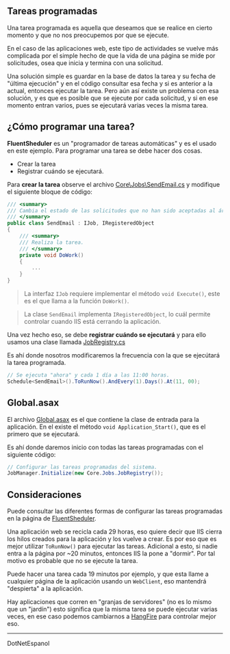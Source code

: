 ## Tareas programadas

Una tarea programada es aquella que deseamos que se realice en cierto momento
y que no nos preocupemos por que se ejecute.

En el caso de las aplicaciones web, este tipo de actividades se vuelve
más complicada por el simple hecho de que la vida de una página se mide
por solicitudes, osea que inicia y termina con una solicitud.

Una solución simple es guardar en la base de datos la tarea y su fecha de
"última ejecución" y en el código consultar esa fecha y si es anterior a
la actual, entonces ejecutar la tarea. Pero aún así existe un problema con
esa solución, y es que es posible que se ejecute por cada solicitud, y si
en ese momento entran varios, pues se ejecutará varias veces la misma tarea.

## ¿Cómo programar una tarea?

**FluentSheduler** es un "programador de tareas automáticas" y es el usado en
este ejemplo. Para programar una tarea se debe hacer dos cosas.

- Crear la tarea
- Registrar cuándo se ejecutará.

Para **crear la tarea** observe el archivo [Core\Jobs\SendEmail.cs](DotnetEspanol.TareasProgramadas/Core/Jobs/SendEmail.cs)
y modifique el siguiente bloque de código:

```csharp
/// <summary>
/// Cambia el estado de las solicitudes que no han sido aceptadas al área de oportunidad.
/// </summary>
public class SendEmail : IJob, IRegisteredObject
{
    /// <summary>
    /// Realiza la tarea.
    /// </summary>
    private void DoWork()
    {
        ...
    }
}
```

> La interfaz `IJob` requiere implementar el método `void Execute()`, este
es el que llama a la función `DoWork()`.

> La clase `SendEmail` implementa `IRegisteredObject`, lo cuál permite
controlar cuando IIS está cerrando la aplicación.

Una vez hecho eso, se debe **registrar cuándo se ejecutará** y para ello
usamos una clase llamada [JobRegistry.cs](DotnetEspanol.TareasProgramadas/Core/Jobs/JobRegistry.cs)

Es ahí donde nosotros modificaremos la frecuencia con la que se ejecútará
la tarea programada.

```csharp
// Se ejecuta "ahora" y cada 1 día a las 11:00 horas.
Schedule<SendEmail>().ToRunNow().AndEvery(1).Days().At(11, 00);
```

## Global.asax

El archivo [Global.asax](DotnetEspanol.TareasProgramadas/Global.asax.cs)
es el que contiene la clase de entrada para la aplicación. En el existe el método 
`void Application_Start()`, que es el primero que se ejecutará.

Es ahí donde daremos inicio con todas las tareas programadas con el siguiente
código:

```csharp
// Configurar las tareas programadas del sistema.
JobManager.Initialize(new Core.Jobs.JobRegistry());
```

## Consideraciones

Puede consultar las diferentes formas de configurar las tareas programadas
en la página de [FluentSheduler](https://github.com/fluentscheduler/FluentScheduler).

Una aplicación web se recicla cada 29 horas, eso quiere decir que IIS cierra
los hilos creados para la aplicación y los vuelve a crear. Es por eso que 
es mejor utilizar `ToRunNow()` para ejecutar las tareas. Adicional a esto,
si nadie entra a la página por ~20 minutos, entonces IIS la pone a "dormir".
Por tal motivo es probable que no se ejecute la tarea.

Puede hacer una tarea cada 19 minutos por ejemplo, y que esta llame a cualquier
página de la aplicación usando un `WebClient`, eso mantendrá "despierta" a la aplicación.

Hay aplicaciones que corren en "granjas de servidores" (no es lo mismo que un "jardín")
esto significa que la misma tarea se puede ejecutar varias veces, en ese caso
podemos cambiarnos a [HangFire](hangfire.com) para controlar mejor eso.

---
DotNetEspanol
